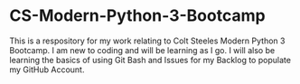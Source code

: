 # CS-Modern-Python-3-Bootcamp

This is a respository for my work relating to Colt Steeles Modern Python 3 Bootcamp.
I am new to coding and will be learning as I go.
I will also be learning the basics of using Git Bash and Issues for my Backlog to populate my GitHub Account.
